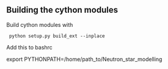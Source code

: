 Building the cython modules
---------------------------

Build cython modules with
 
     python setup.py build_ext --inplace

Add this to bashrc

export PYTHONPATH=/home/path_to/Neutron_star_modelling

